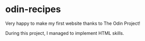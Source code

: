 # odin-recipes
Very happy to make my first website thanks to The Odin Project!

During this project, I managed to implement HTML skills. 